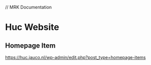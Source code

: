 // MRK Documentation
# Huc Website
## Homepage Item

https://huc.jauco.nl/wp-admin/edit.php?post_type=homepage-items
